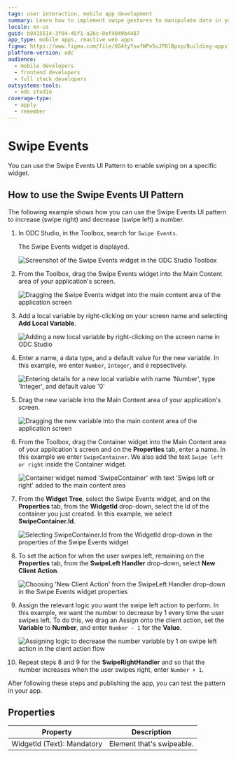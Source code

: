 ```yaml
---
tags: user interaction, mobile app development
summary: Learn how to implement swipe gestures to manipulate data in your app using the Swipe Events UI pattern in OutSystems Developer Cloud (ODC).
locale: en-us
guid: b8415514-3f04-45f1-a26c-0ef4049b4487
app_type: mobile apps, reactive web apps
figma: https://www.figma.com/file/6G4tyYswfWPn5uJPDlBpvp/Building-apps?type=design&node-id=3208%3A21622&t=ZwHw8hXeFhwYsO5V-1
platform-version: odc
audience:
  - mobile developers
  - frontend developers
  - full stack developers
outsystems-tools:
  - odc studio
coverage-type:
  - apply
  - remember
---
```


# Swipe Events

You can use the Swipe Events UI Pattern to enable swiping on a specific widget.

## How to use the Swipe Events UI Pattern

The following example shows how you can use the Swipe Events UI pattern to increase (swipe right) and decrease (swipe left) a number.

1. In ODC Studio, in the Toolbox, search for  `Swipe Events`.

    The Swipe Events widget is displayed.

    ![Screenshot of the Swipe Events widget in the ODC Studio Toolbox](images/swipeevents-1-ss.png "Swipe Events Widget in ODC Studio Toolbox")

1. From the Toolbox, drag the Swipe Events widget into the Main Content area of your application's screen.

    ![Dragging the Swipe Events widget into the main content area of the application screen](images/swipeevents-2-ss.png "Dragging Swipe Events Widget into Main Content Area")

1. Add a local variable by right-clicking on your screen name and selecting **Add Local Variable**.

    ![Adding a new local variable by right-clicking on the screen name in ODC Studio](images/swipeevents-3-ss.png "Adding a Local Variable in ODC Studio")

1. Enter a name, a data type, and a default value for the new variable. In this example, we enter `Number`, `Integer`, and `0` repsectively.

    ![Entering details for a new local variable with name 'Number', type 'Integer', and default value '0'](images/swipeevents-4-ss.png "New Local Variable Details")

1. Drag the new variable into the Main Content area of your application's screen.

    ![Dragging the new variable into the main content area of the application screen](images/swipeevents-5-ss.png "Placing New Variable on Application Screen")

1. From the Toolbox, drag the Container widget into the Main Content area of your application's screen and on the **Properties** tab, enter a name. In this example we enter `SwipeContainer`. We also add the text `Swipe left or right` inside the Container widget.

    ![Container widget named 'SwipeContainer' with text 'Swipe left or right' added to the main content area](images/swipeevents-6-ss.png "Adding Container Widget with Swipe Instructions")

1. From the **Widget Tree**, select the Swipe Events widget, and on the **Properties** tab, from the **WidgetId** drop-down, select the Id of the container you just created. In this example, we select **SwipeContainer.Id**.

    ![Selecting SwipeContainer.Id from the WidgetId drop-down in the properties of the Swipe Events widget](images/swipeevents-7-ss.png "Linking Swipe Events Widget to Container")

1. To set the action for when the user swipes left, remaining on the **Properties** tab, from the **SwipeLeft Handler** drop-down, select **New Client Action**.

    ![Choosing 'New Client Action' from the SwipeLeft Handler drop-down in the Swipe Events widget properties](images/swipeevents-8-ss.png "Setting Swipe Left Action in Properties")

1. Assign the relevant logic you want the swipe left action to perform. In this example, we want the number to decrease by 1 every time the user swipes left. To do this, we drag an Assign onto the client action, set the **Variable** to **Number**, and enter ``Number - 1`` for the **Value**.

    ![Assigning logic to decrease the number variable by 1 on swipe left action in the client action flow](images/swipeevents-9-ss.png "Configuring Swipe Left Logic")

1. Repeat steps 8 and 9 for the **SwipeRightHandler** and so that the number increases when the user swipes right, enter `Number + 1`.

After following these steps and publishing the app, you can test the pattern in your app.

## Properties

**Property** |  **Description** |
|---|---| 
| WidgetId (Text): Mandatory |  Element that's swipeable.  |

